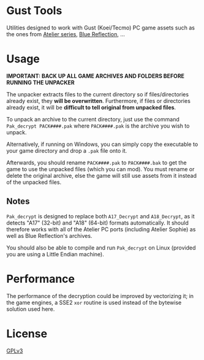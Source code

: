 # Gust Tools

Utilities designed to work with Gust (Koei/Tecmo) PC game assets such as the ones from
[Atelier series](https://store.steampowered.com/search/?sort_by=Name_ASC&term=atelier&tags=122&category1=998),
[Blue Reflection](https://store.steampowered.com/app/658260/BLUE_REFLECTION__BLUE_REFLECTION/), ...

Usage
=====

**IMPORTANT: BACK UP ALL GAME ARCHIVES AND FOLDERS BEFORE RUNNING THE UNPACKER**

The unpacker extracts files to the current directory so if files/directories already exist, they **will be overwritten**.
Furthermore, if files or directories already exist, it will be **difficult to tell original from unpacked files**.

To unpack an archive to the current directory, just use the command `Pak_decrypt PACK####.pak` where `PACK####.pak` is the archive you wish to unpack.

Alternatively, if running on Windows, you can simply copy the executable to your game directory and drop a `.pak` file onto it.

Afterwards, you should rename `PACK####.pak` to `PACK####.bak` to get the game to use the unpacked files (which you can mod).
You must rename or delete the original archive, else the game will still use assets from it instead of the unpacked files.

Notes
-----

`Pak_decrypt` is designed to replace both `A17_Decrypt` and `A18_Decrypt`, as it detects "A17" (32-bit) and "A18" (64-bit) formats
automatically. It should therefore works with all of the Atelier PC ports (including Atelier Sophie) as well as Blue Reflection's archives.

You should also be able to compile and run `Pak_decrypt` on Linux (provided you are using a Little Endian machine).

Performance
===========

The performance of the decryption could be improved by vectorizing it; in the game engines, a SSE2 `xor` routine is used instead of the bytewise solution used here.

License
=======

[GPLv3](https://www.gnu.org/licenses/gpl-3.0.html)